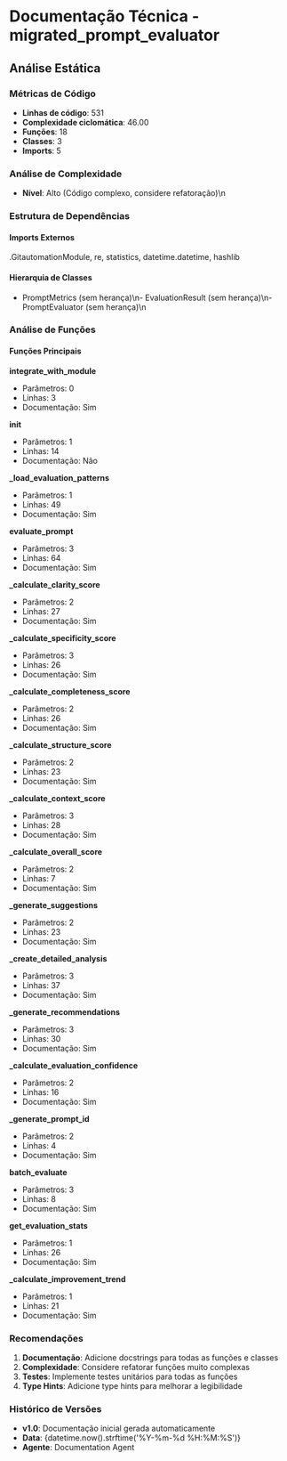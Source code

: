 # Documentação Técnica - migrated_prompt_evaluator

## Análise Estática

### Métricas de Código
- **Linhas de código**: 531
- **Complexidade ciclomática**: 46.00
- **Funções**: 18
- **Classes**: 3
- **Imports**: 5

### Análise de Complexidade
- **Nível**: Alto (Código complexo, considere refatoração)\n
### Estrutura de Dependências

#### Imports Externos
.GitautomationModule, re, statistics, datetime.datetime, hashlib

#### Hierarquia de Classes
- PromptMetrics (sem herança)\n- EvaluationResult (sem herança)\n- PromptEvaluator (sem herança)\n
### Análise de Funções

#### Funções Principais
**integrate_with_module**
- Parâmetros: 0
- Linhas: 3
- Documentação: Sim

**__init__**
- Parâmetros: 1
- Linhas: 14
- Documentação: Não

**_load_evaluation_patterns**
- Parâmetros: 1
- Linhas: 49
- Documentação: Sim

**evaluate_prompt**
- Parâmetros: 3
- Linhas: 64
- Documentação: Sim

**_calculate_clarity_score**
- Parâmetros: 2
- Linhas: 27
- Documentação: Sim

**_calculate_specificity_score**
- Parâmetros: 3
- Linhas: 26
- Documentação: Sim

**_calculate_completeness_score**
- Parâmetros: 2
- Linhas: 26
- Documentação: Sim

**_calculate_structure_score**
- Parâmetros: 2
- Linhas: 23
- Documentação: Sim

**_calculate_context_score**
- Parâmetros: 3
- Linhas: 28
- Documentação: Sim

**_calculate_overall_score**
- Parâmetros: 2
- Linhas: 7
- Documentação: Sim

**_generate_suggestions**
- Parâmetros: 2
- Linhas: 23
- Documentação: Sim

**_create_detailed_analysis**
- Parâmetros: 3
- Linhas: 37
- Documentação: Sim

**_generate_recommendations**
- Parâmetros: 3
- Linhas: 30
- Documentação: Sim

**_calculate_evaluation_confidence**
- Parâmetros: 2
- Linhas: 16
- Documentação: Sim

**_generate_prompt_id**
- Parâmetros: 2
- Linhas: 4
- Documentação: Sim

**batch_evaluate**
- Parâmetros: 3
- Linhas: 8
- Documentação: Sim

**get_evaluation_stats**
- Parâmetros: 1
- Linhas: 26
- Documentação: Sim

**_calculate_improvement_trend**
- Parâmetros: 1
- Linhas: 21
- Documentação: Sim

### Recomendações

1. **Documentação**: Adicione docstrings para todas as funções e classes
2. **Complexidade**: Considere refatorar funções muito complexas
3. **Testes**: Implemente testes unitários para todas as funções
4. **Type Hints**: Adicione type hints para melhorar a legibilidade

### Histórico de Versões

- **v1.0**: Documentação inicial gerada automaticamente
- **Data**: {datetime.now().strftime('%Y-%m-%d %H:%M:%S')}
- **Agente**: Documentation Agent

